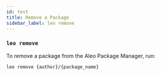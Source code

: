 ```yaml
---
id: test
title: Remove a Package
sidebar_label: leo remove
---
```


### `leo remove`

To remove a package from the Aleo Package Manager, run:
```bash
leo remove {author}/{package_name}
```
